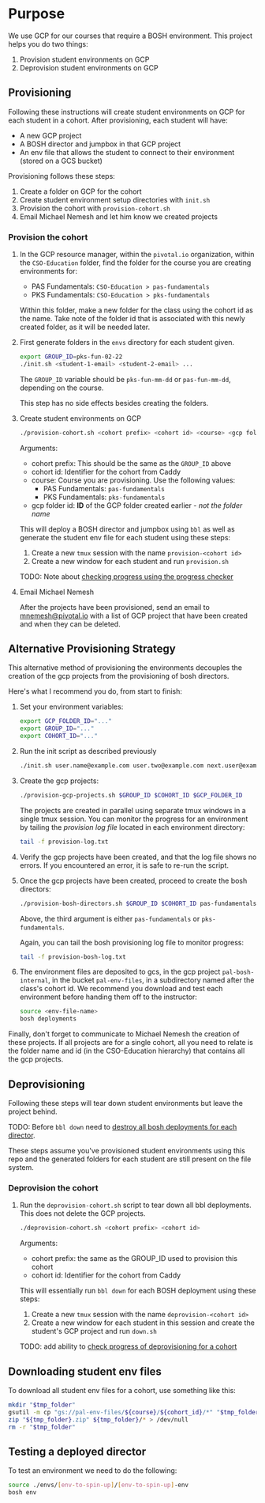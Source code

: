# Purpose

We use GCP for our courses that require a BOSH environment. This project
helps you do two things:

1. Provision student environments on GCP
1. Deprovision student environments on GCP

## Provisioning

Following these instructions will create student environments on GCP for
each student in a cohort. After provisioning, each student will have:

- A new GCP project
- A BOSH director and jumpbox in that GCP project
- An env file that allows the student to connect to their environment 
    (stored on a GCS bucket)

Provisioning follows these steps:

1. Create a folder on GCP for the cohort
1. Create student environment setup directories with `init.sh`
1. Provision the cohort with `provision-cohort.sh`
1. Email Michael Nemesh and let him know we created projects

### Provision the cohort

1. In the GCP resource manager, within the `pivotal.io` organization,
   within the `CSO-Education` folder, find the folder for the course you
   are creating environments for:

   - PAS Fundamentals: `CSO-Education > pas-fundamentals`
   - PKS Fundamentals: `CSO-Education > pks-fundamentals`

   Within this folder, make a new folder for the class using the cohort
   id as the name. Take note of the folder id that is associated with
   this newly created folder, as it will be needed later.

1. First generate folders in the `envs` directory for each student given. 

    ```bash
    export GROUP_ID=pks-fun-02-22
    ./init.sh <student-1-email> <student-2-email> ...
    ```

    The `GROUP_ID` variable should be `pks-fun-mm-dd` or `pas-fun-mm-dd`,
    depending on the course.

    This step has no side effects besides creating the folders.

1. Create student environments on GCP

    ```bash
    ./provision-cohort.sh <cohort prefix> <cohort id> <course> <gcp folder id>
    ```

    Arguments:
    - cohort prefix: This should be the same as the `GROUP_ID` above
    - cohort id: Identifier for the cohort from Caddy
    - course: Course you are provisioning. Use the following values:
        - PAS Fundamentals: `pas-fundamentals`
        - PKS Fundamentals: `pks-fundamentals`
    - gcp folder id: **ID** of the GCP folder created earlier - *not the folder name*

    This will deploy a BOSH director and jumpbox using `bbl` as well as
    generate the student env file for each student using these steps:

    1. Create a new `tmux` session with the name `provision-<cohort id>`
    1. Create a new window for each student and run `provision.sh`

    TODO: Note about [checking progress using the progress checker](https://www.pivotaltracker.com/story/show/172583482)

1. Email Michael Nemesh

    After the projects have been provisioned, send an email to
    mnemesh@pivotal.io with a list of GCP project that have been created and
    when they can be deleted.

## Alternative Provisioning Strategy

This alternative method of provisioning the environments
decouples the creation of the gcp projects from the provisioning of bosh directors.

Here's what I recommend you do, from start to finish:

1. Set your environment variables:

    ```bash
    export GCP_FOLDER_ID="..."
    export GROUP_ID="..."
    export COHORT_ID="..."
    ```

1. Run the init script as described previously

    ```bash
    ./init.sh user.name@example.com user.two@example.com next.user@example.com etc@example.com
    ```

1. Create the gcp projects:

    ```bash
    ./provision-gcp-projects.sh $GROUP_ID $COHORT_ID $GCP_FOLDER_ID
    ```

    The projects are created in parallel using separate tmux windows in a single tmux session.
    You can monitor the progress for an environment by tailing the _provision log file_ located
    in each environment directory:

    ```bash
    tail -f provision-log.txt
    ```

1. Verify the gcp projects have been created, and that the log file shows no errors.
   If you encountered an error, it is safe to re-run the script.

1. Once the gcp projects have been created, proceed to create the bosh directors:

    ```bash
    ./provision-bosh-directors.sh $GROUP_ID $COHORT_ID pas-fundamentals|pks-fundamentals
    ```

    Above, the third argument is either `pas-fundamentals` or `pks-fundamentals`.

    Again, you can tail the bosh provisioning log file to monitor progress:

    ```bash
    tail -f provision-bosh-log.txt
    ```

1. The environment files are deposited to gcs, in the gcp project `pal-bosh-internal`,
  in the bucket `pal-env-files`, in a subdirectory named after the class's cohort id.
  We recommend you download and test each environment before handing them off to the
  instructor:

    ```bash
    source <env-file-name>
    bosh deployments
    ```

Finally, don't forget to communicate to Michael Nemesh the creation of these projects.
If all projects are for a single cohort, all you need to relate is the folder name and id
(in the CSO-Education hierarchy) that contains all the gcp projects.

## Deprovisioning

Following these steps will tear down student environments but leave the
project behind.

TODO: Before `bbl down` need to [destroy all bosh deployments for each director](https://www.pivotaltracker.com/story/show/172570041).

These steps assume you've provisioned student environments using this
repo and the generated folders for each student are still present on the
file system.

### Deprovision the cohort

1. Run the `deprovision-cohort.sh` script to tear down all bbl
    deployments. This does not delete the GCP projects.

    ```bash
    ./deprovision-cohort.sh <cohort prefix> <cohort id> 
    ```

    Arguments:
    - cohort prefix: the same as the GROUP_ID used to provision this cohort
    - cohort id: Identifier for the cohort from Caddy

    This will essentially run `bbl down` for each BOSH deployment using
    these steps:
 
    1. Create a new `tmux` session with the name `deprovision-<cohort id>`
    1. Create a new window for each student in this session and create
        the student's GCP project and run `down.sh`

    TODO: add ability to [check progress of deprovisioning for a cohort](https://www.pivotaltracker.com/story/show/172587433)

## Downloading student env files

To download all student env files for a cohort, use something like this:

```bash
mkdir "$tmp_folder"
gsutil -m cp "gs://pal-env-files/${course}/${cohort_id}/*" "$tmp_folder" > /dev/null
zip "${tmp_folder}.zip" ${tmp_folder}/* > /dev/null
rm -r "$tmp_folder"
```

## Testing a deployed director

To test an environment we need to do the following:

```bash
source ./envs/[env-to-spin-up]/[env-to-spin-up]-env
bosh env
```
